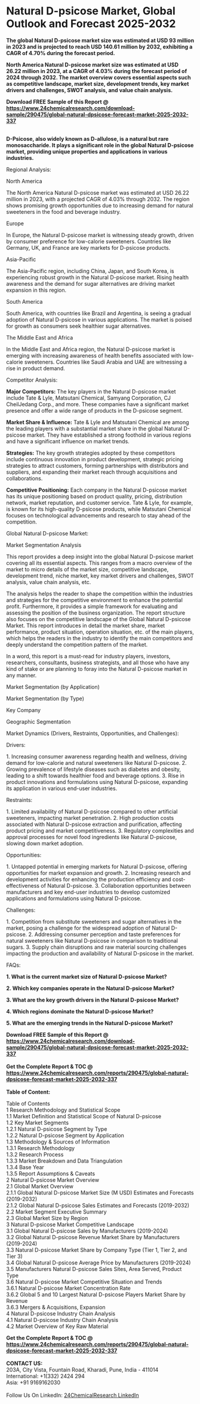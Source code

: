 <h1>Natural D-psicose Market, Global Outlook and Forecast 2025-2032</h1><p><strong>The global Natural D-psicose market size was estimated at USD 93 million in 2023 and is projected to reach USD 140.61 million by 2032, exhibiting a CAGR of 4.70% during the forecast period.</strong></p><p>
</p><p><strong>North America Natural D-psicose market size was estimated at USD 26.22 million in 2023, at a CAGR of 4.03% during the forecast period of 2024 through 2032. The market overview covers essential aspects such as competitive landscape, market size, development trends, key market drivers and challenges, SWOT analysis, and value chain analysis.</strong></p><div><b>Download FREE Sample of this Report @ 
            <a href="https://www.24chemicalresearch.com/download-sample/290475/global-natural-dpsicose-forecast-market-2025-2032-337">
            https://www.24chemicalresearch.com/download-sample/290475/global-natural-dpsicose-forecast-market-2025-2032-337</a></b></div><br><p>
</p><p><strong>D-Psicose, also widely known as D-allulose, is a natural but rare monosaccharide. It plays a significant role in the global Natural D-psicose market, providing unique properties and applications in various industries.</strong></p><p>
Regional Analysis:</p><p>
North America</p><p>
</p><p>The North America Natural D-psicose market was estimated at USD 26.22 million in 2023, with a projected CAGR of 4.03% through 2032. The region shows promising growth opportunities due to increasing demand for natural sweeteners in the food and beverage industry.</p><p>
Europe</p><p>
</p><p>In Europe, the Natural D-psicose market is witnessing steady growth, driven by consumer preference for low-calorie sweeteners. Countries like Germany, UK, and France are key markets for D-psicose products.</p><p>
Asia-Pacific</p><p>
</p><p>The Asia-Pacific region, including China, Japan, and South Korea, is experiencing robust growth in the Natural D-psicose market. Rising health awareness and the demand for sugar alternatives are driving market expansion in this region.</p><p>
South America</p><p>
</p><p>South America, with countries like Brazil and Argentina, is seeing a gradual adoption of Natural D-psicose in various applications. The market is poised for growth as consumers seek healthier sugar alternatives.</p><p>
The Middle East and Africa</p><p>
</p><p>In the Middle East and Africa region, the Natural D-psicose market is emerging with increasing awareness of health benefits associated with low-calorie sweeteners. Countries like Saudi Arabia and UAE are witnessing a rise in product demand.</p><p>
Competitor Analysis:</p><p>
</p><p><strong>Major Competitors:</strong> The key players in the Natural D-psicose market include Tate &amp; Lyle, Matsutani Chemical, Samyang Corporation, CJ CheilJedang Corp., and more. These companies have a significant market presence and offer a wide range of products in the D-psicose segment.</p><p>
</p><p><strong>Market Share &amp; Influence:</strong> Tate &amp; Lyle and Matsutani Chemical are among the leading players with a substantial market share in the global Natural D-psicose market. They have established a strong foothold in various regions and have a significant influence on market trends.</p><p>
</p><p><strong>Strategies:</strong> The key growth strategies adopted by these competitors include continuous innovation in product development, strategic pricing strategies to attract customers, forming partnerships with distributors and suppliers, and expanding their market reach through acquisitions and collaborations.</p><p>
</p><p><strong>Competitive Positioning:</strong> Each company in the Natural D-psicose market has its unique positioning based on product quality, pricing, distribution network, market reputation, and customer service. Tate &amp; Lyle, for example, is known for its high-quality D-psicose products, while Matsutani Chemical focuses on technological advancements and research to stay ahead of the competition.</p><p>
Global Natural D-psicose Market:</p><p>
Market Segmentation Analysis</p><p>
</p><p>This report provides a deep insight into the global Natural D-psicose market covering all its essential aspects. This ranges from a macro overview of the market to micro details of the market size, competitive landscape, development trend, niche market, key market drivers and challenges, SWOT analysis, value chain analysis, etc.</p><p>
</p><p>The analysis helps the reader to shape the competition within the industries and strategies for the competitive environment to enhance the potential profit. Furthermore, it provides a simple framework for evaluating and assessing the position of the business organization. The report structure also focuses on the competitive landscape of the Global Natural D-psicose Market. This report introduces in detail the market share, market performance, product situation, operation situation, etc. of the main players, which helps the readers in the industry to identify the main competitors and deeply understand the competition pattern of the market.</p><p>
</p><p>In a word, this report is a must-read for industry players, investors, researchers, consultants, business strategists, and all those who have any kind of stake or are planning to foray into the Natural D-psicose market in any manner.</p><p>
Market Segmentation (by Application)</p><p>
</p><p>
Market Segmentation (by Type)</p><p>
</p><p>
Key Company</p><p>
</p><p>
Geographic Segmentation</p><p>
</p><p>
Market Dynamics (Drivers, Restraints, Opportunities, and Challenges):</p><p>
Drivers:</p><p>
</p><p>1. Increasing consumer awareness regarding health and wellness, driving demand for low-calorie and natural sweeteners like Natural D-psicose. 2. Growing prevalence of lifestyle diseases such as diabetes and obesity, leading to a shift towards healthier food and beverage options. 3. Rise in product innovations and formulations using Natural D-psicose, expanding its application in various end-user industries.</p><p>
Restraints:</p><p>
</p><p>1. Limited availability of Natural D-psicose compared to other artificial sweeteners, impacting market penetration. 2. High production costs associated with Natural D-psicose extraction and purification, affecting product pricing and market competitiveness. 3. Regulatory complexities and approval processes for novel food ingredients like Natural D-psicose, slowing down market adoption.</p><p>
Opportunities:</p><p>
</p><p>1. Untapped potential in emerging markets for Natural D-psicose, offering opportunities for market expansion and growth. 2. Increasing research and development activities for enhancing the production efficiency and cost-effectiveness of Natural D-psicose. 3. Collaboration opportunities between manufacturers and key end-user industries to develop customized applications and formulations using Natural D-psicose.</p><p>
Challenges:</p><p>
</p><p>1. Competition from substitute sweeteners and sugar alternatives in the market, posing a challenge for the widespread adoption of Natural D-psicose. 2. Addressing consumer perception and taste preferences for natural sweeteners like Natural D-psicose in comparison to traditional sugars. 3. Supply chain disruptions and raw material sourcing challenges impacting the production and availability of Natural D-psicose in the market.</p><p>
FAQs:</p><p>
</p><p><strong>1. What is the current market size of Natural D-psicose Market?</strong></p><p>
</p><p>
</p><p><strong>2. Which key companies operate in the Natural D-psicose Market?</strong></p><p>
</p><p>
</p><p><strong>3. What are the key growth drivers in the Natural D-psicose Market?</strong></p><p>
</p><p>
</p><p><strong>4. Which regions dominate the Natural D-psicose Market?</strong></p><p>
</p><p>
</p><p><strong>5. What are the emerging trends in the Natural D-psicose Market?</strong></p><p>
</p><div><b>Download FREE Sample of this Report @ 
            <a href="https://www.24chemicalresearch.com/download-sample/290475/global-natural-dpsicose-forecast-market-2025-2032-337">
            https://www.24chemicalresearch.com/download-sample/290475/global-natural-dpsicose-forecast-market-2025-2032-337</a></b></div><br><div><b>Get the Complete Report & TOC @ 
            <a href="https://www.24chemicalresearch.com/reports/290475/global-natural-dpsicose-forecast-market-2025-2032-337">
            https://www.24chemicalresearch.com/reports/290475/global-natural-dpsicose-forecast-market-2025-2032-337</a></b></div><br>
            <b>Table of Content:</b><p>Table of Contents<br />
1 Research Methodology and Statistical Scope<br />
1.1 Market Definition and Statistical Scope of Natural D-psicose<br />
1.2 Key Market Segments<br />
1.2.1 Natural D-psicose Segment by Type<br />
1.2.2 Natural D-psicose Segment by Application<br />
1.3 Methodology & Sources of Information<br />
1.3.1 Research Methodology<br />
1.3.2 Research Process<br />
1.3.3 Market Breakdown and Data Triangulation<br />
1.3.4 Base Year<br />
1.3.5 Report Assumptions & Caveats<br />
2 Natural D-psicose Market Overview<br />
2.1 Global Market Overview<br />
2.1.1 Global Natural D-psicose Market Size (M USD) Estimates and Forecasts (2019-2032)<br />
2.1.2 Global Natural D-psicose Sales Estimates and Forecasts (2019-2032)<br />
2.2 Market Segment Executive Summary<br />
2.3 Global Market Size by Region<br />
3 Natural D-psicose Market Competitive Landscape<br />
3.1 Global Natural D-psicose Sales by Manufacturers (2019-2024)<br />
3.2 Global Natural D-psicose Revenue Market Share by Manufacturers (2019-2024)<br />
3.3 Natural D-psicose Market Share by Company Type (Tier 1, Tier 2, and Tier 3)<br />
3.4 Global Natural D-psicose Average Price by Manufacturers (2019-2024)<br />
3.5 Manufacturers Natural D-psicose Sales Sites, Area Served, Product Type<br />
3.6 Natural D-psicose Market Competitive Situation and Trends<br />
3.6.1 Natural D-psicose Market Concentration Rate<br />
3.6.2 Global 5 and 10 Largest Natural D-psicose Players Market Share by Revenue<br />
3.6.3 Mergers & Acquisitions, Expansion<br />
4 Natural D-psicose Industry Chain Analysis<br />
4.1 Natural D-psicose Industry Chain Analysis<br />
4.2 Market Overview of Key Raw Material</p><div><b>Get the Complete Report & TOC @ 
            <a href="https://www.24chemicalresearch.com/reports/290475/global-natural-dpsicose-forecast-market-2025-2032-337">
            https://www.24chemicalresearch.com/reports/290475/global-natural-dpsicose-forecast-market-2025-2032-337</a></b></div><br><b>CONTACT US:</b><br>
            203A, City Vista, Fountain Road, Kharadi, Pune, India - 411014<br>
            International: +1(332) 2424 294<br>
            Asia: +91 9169162030 <br><br>
            Follow Us On LinkedIn: <a href="https://www.linkedin.com/company/24chemicalresearch/">24ChemicalResearch LinkedIn</a>